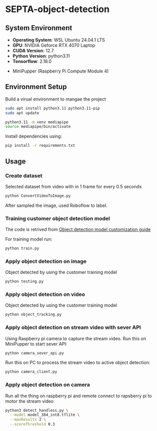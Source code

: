 # SEPTA-object-detection

## System Environment  

- **Operating System**: WSL Ubuntu 24.04.1 LTS
- **GPU**: NVIDIA Geforce RTX 4070 Laptop
- **CUDA Version**: 12.7
- **Python Version**: python3.11
- **Tensorflow**: 2.18.0 

* MiniPupper (Raspberry Pi Compute Module 4)

## Environment Setup

Build a virual environment to mangae the project
```sh
sudo apt install python3.11 python3.11-pip
sudo apt update

python3.11 -m venv mediapipe
source mediapipe/bin/activate
```

Install dependencies using:  

```sh
pip install -r requirements.txt
```

##  Usage
### Create dataset
Selected dataset from video with in 1 frame for every 0.5 seconds

```sh
python ConvertVideoToImage.py
```

After sampled the image, used Roboflow to label.

### Training customer object detection model

The code is retrived from [Object detection model customization guide](https://ai.google.dev/edge/mediapipe/solutions/customization/object_detector)

For training model run:

```sh
python train.py
```

### Apply object detection on image

Object detected by using the customer training model

```sh
python testing.py
```

### Apply object detection on video

Object detected by using the customer training model

```sh
python object_tracking.py
```
### Apply object detection on stream video with sever API

Using Raspberry pi camera to capture the stream video. Run this on MiniPupper to start sever API:

```sh
python camera_sever_api.py
```

Run this on PC to process the stream video to active object detection:

```sh
python camera_client.py
```
### Apply object detection on camera

Run all the thing on raspberry pi and remote connect to rapsberry pi to motor the stream video

```sh
python3 detect_handless.py \
  --model model_384_int8.tflite \
  --maxResults 2 \
  --scoreThreshold 0.3
```

